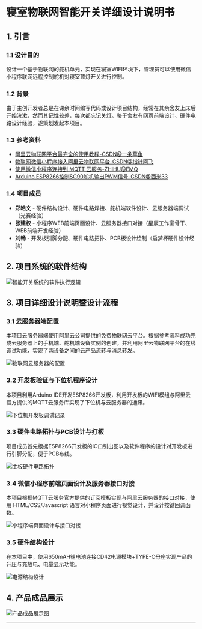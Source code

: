 # 寝室物联网智能开关详细设计说明书

## 1. 引言

### 1.1 设计目的
设计一个基于物联网的舵机单元，实现在寝室WIFI环境下，管理员可以使用微信小程序联网远程控制舵机对寝室顶灯开关进行控制。

### 1.2 背景
由于主创开发者总是在课余时间编写代码或设计项目结构，经常在其余舍友上床后开始洗漱，然而其记性较差，每次都忘记关灯。鉴于舍友有网页前端设计、硬件电路设计经验，遂策划发起本项目。

### 1.3 参考资料
- [阿里云物联网平台最完全的使用教程-CSDN@一条草鱼](http://t.csdnimg.cn/A1NuI)
- [物联网微信小程序接入阿里云物联网平台-CSDN@指针阿飞](http://t.csdnimg.cn/tyo0F)
- [使用微信小程序连接到 MQTT 云服务-ZHIHU@EMQ](https://zhuanlan.zhihu.com/p/406581345)
- [Arduino ESP8266控制SG90舵机输出PWM信号-CSDN@西米33](http://t.csdnimg.cn/ka6XH)

### 1.4 项目成员
- **郑皓文** - 硬件结构设计、硬件电路焊接、舵机端软件设计、云服务器端调试（光赛经验）
- **张建权** - 小程序WEB前端页面设计、云服务器接口对接（星辰工作室骨干、WEB前端开发经验）
- **刘畅** - 开发板引脚分配、硬件电路拓扑、PCB板设计绘制（启梦杯硬件设计经验）

## 2. 项目系统的软件结构

![智能开关系统的软件执行逻辑](图1链接)

## 3. 项目详细设计说明暨设计流程

### 3.1 云服务器端配置
本项目云服务器端使用阿里云公司提供的免费物联网云平台。根据参考资料成功完成云服务器上的手机端、舵机端设备实例的创建，并利用阿里云物联网平台的在线调试功能，实现了两设备之间的云产品流转与消息转发。

![物联网云服务器的配置](图2链接)

### 3.2 开发板验证与下位机程序设计
本项目利用Arduino IDE开发ESP8266开发板，利用开发板的WIFI模组与阿里云官方提供的MQTT云服务库实现了下位机与云服务器的通讯。

![下位机开发板调试记录](图3链接)

### 3.3 硬件电路拓扑与PCB设计与打板
项目成员首先根据ESP8266开发板的IO口引出图以及软件程序的设计对开发板进行引脚分配，便于PCB布线。

![主板硬件电路拓扑](图5链接)

### 3.4 微信小程序前端页面设计及服务器接口对接
本项目根据MQTT云服务官方提供的订阅模板实现与阿里云服务器的接口对接，使用 HTML/CSS/Javascript 语言对小程序页面进行视觉设计，并设计按键回调函数。

![小程序端页面设计与接口对接](图6链接)

### 3.5 硬件结构设计
在本项目中，使用650mAH锂电池连接CD42电源模块+TYPE-C母座实现产品的升压与充放电、电量显示功能。

![电源结构设计](图8链接)

## 4. 产品成品展示

![产品成品展示图](图11链接)

---
